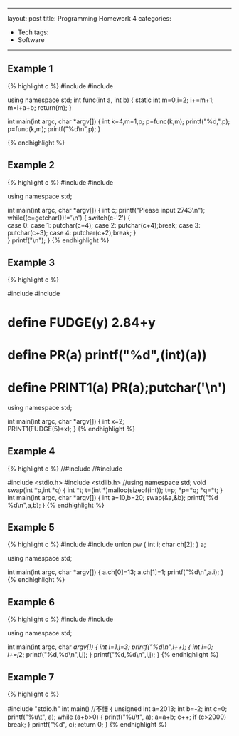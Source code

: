 
---
layout: post
title: Programming Homework 4
categories:
- Tech
tags:
- Software
---

## Example 1

{% highlight c %}
#include <cstdlib>
#include <iostream>

using namespace std;
int func(int a, int b)
{
    static int m=0,i=2;
    i+=m+1;
    m=i+a+b;
    return(m);
}

int main(int argc, char *argv[])
{
    int k=4,m=1,p;
    p=func(k,m);
    printf("%d,",p);
    p=func(k,m);
    printf("%d\n",p);
}

{% endhighlight %}

## Example 2
{% highlight c %}
#include <cstdlib>
#include <iostream>

using namespace std;

int main(int argc, char *argv[])
{
    int c; 
    printf("Please input 2743\n");
    while((c=getchar())!='\n')
    {  switch(c-'2')
        {   
          case 0:
          case 1: putchar(c+4);
          case 2: putchar(c+4);break;
          case 3: putchar(c+3);
          case 4: putchar(c+2);break; 
        }  
    }
    printf("\n"); 
}
{% endhighlight %}

## Example 3

{% highlight c %}

#include <cstdlib>
#include <iostream>
# define  FUDGE(y)   2.84+y
# define  PR(a)   printf("%d",(int)(a))
# define  PRINT1(a)  PR(a);putchar('\n')

using namespace std;

int main(int argc, char *argv[])
{
    int x=2;   
    PRINT1(FUDGE(5)*x);
}
{% endhighlight %}

## Example 4
{% highlight c %}
//#include <cstdlib>
//#include <iostream>

#include <stdio.h>
#include <stdlib.h>
//using namespace std;
void swap(int *p,int *q)
{
    int *t;
    t=(int *)malloc(sizeof(int));
    t=p;
    *p=*q;
    *q=*t;
}
int main(int argc, char *argv[])
{
    int a=10,b=20;
    swap(&a,&b);
    printf("%d  %d\n",a,b);
}
{% endhighlight %}

## Example 5
{% highlight c %}
#include <cstdlib>
#include <iostream>
union  pw {
    int i;
    char  ch[2];
} a;

using namespace std;

int main(int argc, char *argv[])
{
    a.ch[0]=13;
    a.ch[1]=1;
    printf("%d\n",a.i);
}
{% endhighlight %}

## Example 6
{% highlight c %}
#include <cstdlib>
#include <iostream>

using namespace std;

int main(int argc, char *argv[])
{
    int i=1,j=3;
    printf("%d\n",i++);
    {
        int i=0;
        i+=j*2;
        printf("%d,%d\n",i,j);
    }
    printf("%d,%d\n",i,j);
}
{% endhighlight %}

## Example 7
{% highlight c %}

#include "stdio.h"
int main()     //不懂
{
   unsigned int a=2013;
   int b=-2;
   int c=0;
   printf("%u\t", a);
   while (a+b>0)
   {
   printf("%u\t", a);
   a=a+b;
   c++;
   if (c>2000)
    break;
   }
   printf("%d", c);
   return 0;
}
{% endhighlight %}
